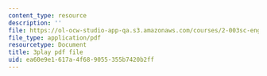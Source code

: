 ```yaml
---
content_type: resource
description: ''
file: https://ol-ocw-studio-app-qa.s3.amazonaws.com/courses/2-003sc-engineering-dynamics-fall-2011/ea60e9e1617a4f689055355b7420b2ff_fZKrUgm9R1o.pdf
file_type: application/pdf
resourcetype: Document
title: 3play pdf file
uid: ea60e9e1-617a-4f68-9055-355b7420b2ff
---
```

